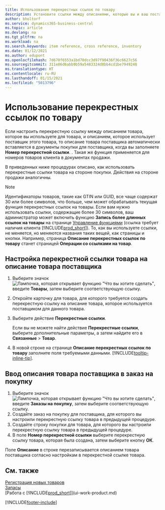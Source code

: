```yaml
---
title: Использование перекрестных ссылок по товару
description: Установите ссылки между описаниями, которые вы и ваш поставщик используете для товара, чтобы вы могли вставить описание товара поставщика в документы покупки.
author: bholtorf
ms.service: dynamics365-business-central
ms.topic: article
ms.devlang: na
ms.tgt_pltfrm: na
ms.workload: na
ms.search.keywords: item reference, cross reference, inventory
ms.date: 01/12/2021
ms.author: edupont
ms.openlocfilehash: 7d670f6553a1bd70dcc3d97f90436f36c6627c56
ms.sourcegitcommit: 311e86d6abb9b59a5483324d8bb4cd1be7949248
ms.translationtype: HT
ms.contentlocale: ru-RU
ms.lasthandoff: 01/15/2021
ms.locfileid: "5013796"
---
```

# <a name="use-item-cross-references"></a>Использование перекрестных ссылок по товару
Если настроить перекрестную ссылку между описанием товара, которое вы используете для товара, и описанием, которое использует поставщик этого товара, то описание товара поставщика автоматически вставляется в документы покупки для поставщика, когда вы заполняете **Номер перекрестной ссылки**. . Такая же функция применяется для номеров товаров клиента в документах продажи.

В приведенных ниже процедурах описано, как использовать перекрестные ссылки товара на стороне покупки. Действия на стороне продажи аналогичны.

> [!NOTE]
> Идентификаторы товаров, такие как GTIN или GUID, все чаще содержат 30 или более символов, что больше, чем может обрабатывать текущая функция перекрестных ссылок на товары. Если вам нужно использовать ссылки, содержащие более 30 символов, ваш администратор может включить функцию **Запись более длинных ссылок на товары** на странице [Управление функциями](https://businesscentral.dynamics.com/?page=2610) (ссылка требует наличия клиента [!INCLUDE[prod_short](includes/prod_short.md)]). То, как вы используете ссылки, не меняется, но меняются названия таких вещей, как страницы и кнопки. Например, страница **Описание перекрестных ссылок по товару** станет страницей **Операции со ссылками на товар**.

## <a name="to-set-up-an-item-cross-reference-to-a-vendors-item-description"></a>Настройка перекрестной ссылки товара на описание товара поставщика

1. Выберите значок ![Лампочка, которая открывает функцию "Что вы хотите сделать"](media/ui-search/search_small.png "Что вы хотите сделать"), введите **Товары**, затем выберите соответствующую ссылку.
2. Откройте карточку для товара, для которого требуется создать перекрестную ссылку на описание товара, которое используется поставщиком для данного товара.
3. Выберите действие **Перекрестные ссылки**.

     Если вы не можете найти действие **Перекрестные ссылки**, выберите дополнительные параметры, а затем найдите его в **Связанные** > **Товар**.
  
4. В новой строке на странице **Описание перекрестных ссылок по товару** заполните поля требуемыми данными. [!INCLUDE[tooltip-inline-tip](includes/tooltip-inline-tip_md.md)].

## <a name="to-enter-a-vendors-item-description-on-a-purchase-order"></a>Ввод описания товара поставщика в заказ на покупку

1. Выберите значок ![Лампочка, которая открывает функцию "Что вы хотите сделать"](media/ui-search/search_small.png "Что вы хотите сделать"), введите **Заказы на покупку**, затем выберите соответствующую ссылку.
2. Создайте заказ на покупку для поставщика, для которого вы настроили перекрестную ссылку товара в предыдущей процедуре.
3. Создайте строку покупки для товара, для которого вы настроили перекрестную ссылку товара в предыдущей процедуре.
4. В поле **Номер перекрестной ссылки** выберите перекрестную ссылку товара, которая была создана, затем выберите кнопку **ОК**.

Поле **Описание** в строке перезаписывается описанием товара поставщика согласно настройкам в перекрестной ссылке товара.

## <a name="see-also"></a>См. также
[Регистрация новых товаров](inventory-how-register-new-items.md)  
[Запасы](inventory-manage-inventory.md)  
[Работа с [!INCLUDE[prod_short](includes/prod_short.md)]](ui-work-product.md)


[!INCLUDE[footer-include](includes/footer-banner.md)]